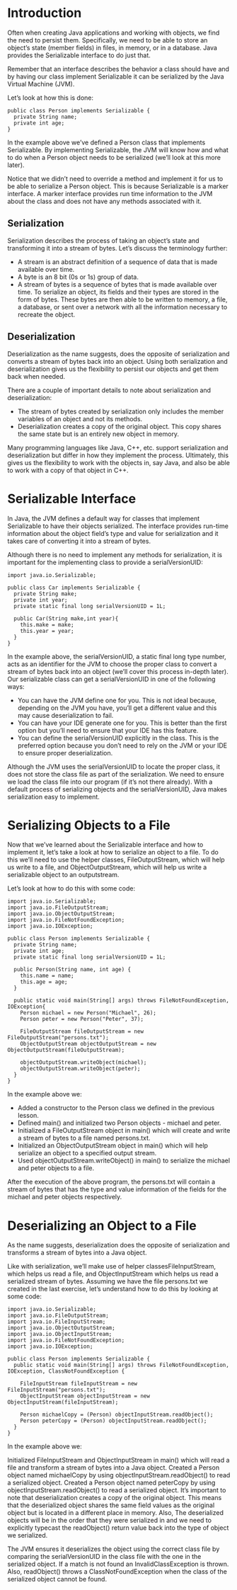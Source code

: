 # Introduction
Often when creating Java applications and working with objects, we find the need to persist them. Specifically, we need to be able to store an object’s state (member fields) in files, in memory, or in a database. Java provides the Serializable interface to do just that.

Remember that an interface describes the behavior a class should have and by having our class implement Serializable it can be serialized by the Java Virtual Machine (JVM).

Let’s look at how this is done:
```
public class Person implements Serializable {
  private String name;
  private int age;
}
```
In the example above we’ve defined a Person class that implements Serializable. By implementing Serializable, the JVM will know how and what to do when a Person object needs to be serialized (we’ll look at this more later).

Notice that we didn’t need to override a method and implement it for us to be able to serialize a Person object. This is because Serializable is a marker interface. A marker interface provides run time information to the JVM about the class and does not have any methods associated with it.



## Serialization

Serialization describes the process of taking an object’s state and transforming it into a stream of bytes. Let’s discuss the terminology further:

* A stream is an abstract definition of a sequence of data that is made available over time.
* A byte is an 8 bit (0s or 1s) group of data.
* A stream of bytes is a sequence of bytes that is made available over time.
To serialize an object, its fields and their types are stored in the form of bytes. These bytes are then able to be written to memory, a file, a database, or sent over a network with all the information necessary to recreate the object.

## Deserialization
Deserialization as the name suggests, does the opposite of serialization and converts a stream of bytes back into an object. Using both serialization and deserialization gives us the flexibility to persist our objects and get them back when needed.

There are a couple of important details to note about serialization and deserialization:

* The stream of bytes created by serialization only includes the member variables of an object and not its methods.
* Deserialization creates a copy of the original object. This copy shares the same state but is an entirely new object in memory.

Many programming languages like Java, C++, etc. support serialization and deserialization but differ in how they implement the process. Ultimately, this gives us the flexibility to work with the objects in, say Java, and also be able to work with a copy of that object in C++.

# Serializable Interface
In Java, the JVM defines a default way for classes that implement Serializable to have their objects serialized. The interface provides run-time information about the object field’s type and value for serialization and it takes care of converting it into a stream of bytes.

Although there is no need to implement any methods for serialization, it is important for the implementing class to provide a serialVersionUID:
```
import java.io.Serializable;

public class Car implements Serializable {
  private String make;
  private int year;
  private static final long serialVersionUID = 1L;

  public Car(String make,int year){
    this.make = make;
    this.year = year;
  }
} 
```
In the example above, the serialVersionUID, a static final long type number, acts as an identifier for the JVM to choose the proper class to convert a stream of bytes back into an object (we’ll cover this process in-depth later). Our serializable class can get a serialVersionUID in one of the following ways:

* You can have the JVM define one for you. This is not ideal because, depending on the JVM you have, you’ll get a different value and this may cause deserialization to fail.
* You can have your IDE generate one for you. This is better than the first option but you’ll need to ensure that your IDE has this feature.
* You can define the serialVersionUID explicitly in the class. This is the preferred option because you don’t need to rely on the JVM or your IDE to ensure proper deserialization.

Although the JVM uses the serialVersionUID to locate the proper class, it does not store the class file as part of the serialization. We need to ensure we load the class file into our program (if it’s not there already). With a default process of serializing objects and the serialVersionUID, Java makes serialization easy to implement.

# Serializing Objects to a File
Now that we’ve learned about the Serializable interface and how to implement it, let’s take a look at how to serialize an object to a file. To do this we’ll need to use the helper classes, FileOutputStream, which will help us write to a file, and ObjectOutputStream, which will help us write a serializable object to an outputstream.

Let’s look at how to do this with some code:
```
import java.io.Serializable;
import java.io.FileOutputStream;
import java.io.ObjectOutputStream;
import java.io.FileNotFoundException;
import java.io.IOException;

public class Person implements Serializable {
  private String name;
  private int age;
  private static final long serialVersionUID = 1L; 

  public Person(String name, int age) {
    this.name = name;
    this.age = age;
  }  

  public static void main(String[] args) throws FileNotFoundException, IOException{
    Person michael = new Person("Michael", 26);
    Person peter = new Person("Peter", 37);
        
    FileOutputStream fileOutputStream = new FileOutputStream("persons.txt");
    ObjectOutputStream objectOutputStream = new ObjectOutputStream(fileOutputStream);
        
    objectOutputStream.writeObject(michael);
    objectOutputStream.writeObject(peter);	
  }
} 
```
In the example above we:

* Added a constructor to the Person class we defined in the previous lesson.
* Defined main() and initialized two Person objects - michael and peter.
* Initialized a FileOutputStream object in main() which will create and write a stream of bytes to a file named persons.txt.
* Initialized an ObjectOutputStream object in main() which will help serialize an object to a specified output stream.
* Used objectOutputStream.writeObject() in main() to serialize the michael and peter objects to a file.

After the execution of the above program, the persons.txt will contain a stream of bytes that has the type and value information of the fields for the michael and peter objects respectively.

# Deserializing an Object to a File
As the name suggests, deserialization does the opposite of serialization and transforms a stream of bytes into a Java object.

Like with serialization, we’ll make use of helper classesFileInputStream, which helps us read a file, and ObjectInputStream which helps us read a serialized stream of bytes.
Assuming we have the file persons.txt we created in the last exercise, let’s understand how to do this by looking at some code:
```
import java.io.Serializable;
import java.io.FileOutputStream;
import java.io.FileInputStream;
import java.io.ObjectOutputStream;
import java.io.ObjectInputStream;
import java.io.FileNotFoundException;
import java.io.IOException;

public class Person implements Serializable {
  public static void main(String[] args) throws FileNotFoundException, IOException, ClassNotFoundException {

    FileInputStream fileInputStream = new FileInputStream("persons.txt");
    ObjectInputStream objectInputStream = new ObjectInputStream(fileInputStream);
        
    Person michaelCopy = (Person) objectInputStream.readObject();
    Person peterCopy = (Person) objectInputStream.readObject();
  }
}
```
In the example above we:

Initialized FileInputStream and ObjectInputStream in main() which will read a file and transform a stream of bytes into a Java object.
Created a Person object named michaelCopy by using objectInputStream.readObject() to read a serialized object.
Created a Person object named peterCopy by using objectInputStream.readObject() to read a serialized object.
It’s important to note that deserialization creates a copy of the original object. This means that the deserialized object shares the same field values as the original object but is located in a different place in memory. Also, The deserialized objects will be in the order that they were serialized in and we need to explicitly typecast the readObject() return value back into the type of object we serialized.

The JVM ensures it deserializes the object using the correct class file by comparing the serialVersionUID in the class file with the one in the serialized object. If a match is not found an InvalidClassException
 is thrown. Also, readObject() throws a ClassNotFoundException when the class of the serialized object cannot be found.
